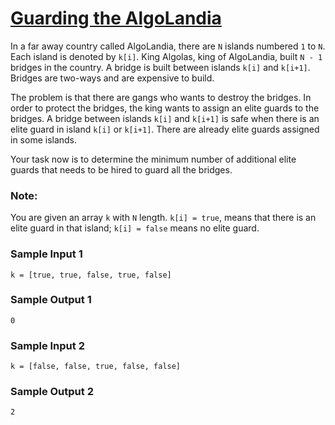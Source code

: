 # [Guarding the AlgoLandia](https://www.codewars.com/kata/guarding-the-algolandia "https://www.codewars.com/kata/5d0d1c14c843440026d7958e")

In a far away country called AlgoLandia, there are `N` islands numbered `1` to `N`. Each island is denoted by `k[i]`. King Algolas, king of AlgoLandia, built `N - 1` bridges in the country. A bridge is built between islands `k[i]` and `k[i+1]`. Bridges are two-ways and are expensive to build.

The problem is that there are gangs who wants to destroy the bridges. In order to protect the bridges, the king wants to assign an elite guards to the bridges. A bridge between islands `k[i]` and `k[i+1]` is safe when there is an elite guard in island `k[i]` or `k[i+1]`. There are already elite guards assigned in some islands.

Your task now is to determine the minimum number of additional elite guards that needs to be hired to guard all the bridges.

### Note:
You are given an array `k` with `N` length.
`k[i] = true`, means that there is an elite guard in that island; `k[i] = false` means no elite guard.

### Sample Input 1
```
k = [true, true, false, true, false]
```
### Sample Output 1
```
0
```

### Sample Input 2
```
k = [false, false, true, false, false]
```
### Sample Output 2
```
2
```